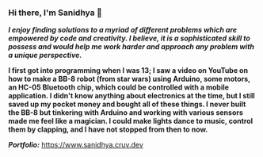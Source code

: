 ### Hi there, I'm Sanidhya 👋

<b><i>
I enjoy finding solutions to a myriad of different problems which are empowered by code and creativity. I believe, it is a sophisticated skill to possess and would help me work harder and approach any problem with a unique perspective.
</i>

I first got into programming when I was 13; I saw a video on YouTube on how to make a BB-8 robot (from star wars) using Arduino, some motors, an HC-05 Bluetooth chip, which could be controlled with a mobile application. I didn't know anything about electronics at the time, but I still saved up my pocket money and bought all of these things. I never built the BB-8 but tinkering with Arduino and working with various sensors made me feel like a magician. I could make lights dance to music, control them by clapping, and I have not stopped from then to now. 
</b>


***Portfolio:*** https://www.sanidhya.cruv.dev
